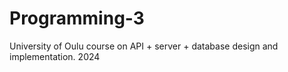 # Programming-3
 University of Oulu course on API + server + database design and implementation. 2024
